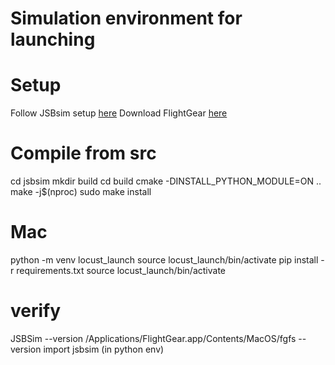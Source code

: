 # Simulation environment for launching

# Setup
Follow JSBsim setup [here](https://github.com/JSBSim-Team/jsbsim)
Download FlightGear [here](https://www.flightgear.org/download/)

# Compile from src
cd jsbsim
mkdir build
cd build
cmake -DINSTALL_PYTHON_MODULE=ON ..
make -j$(nproc)
sudo make install

# Mac
python -m venv locust_launch
source locust_launch/bin/activate
pip install -r requirements.txt
source locust_launch/bin/activate

# verify
JSBSim --version
/Applications/FlightGear.app/Contents/MacOS/fgfs --version
import jsbsim (in python env)
